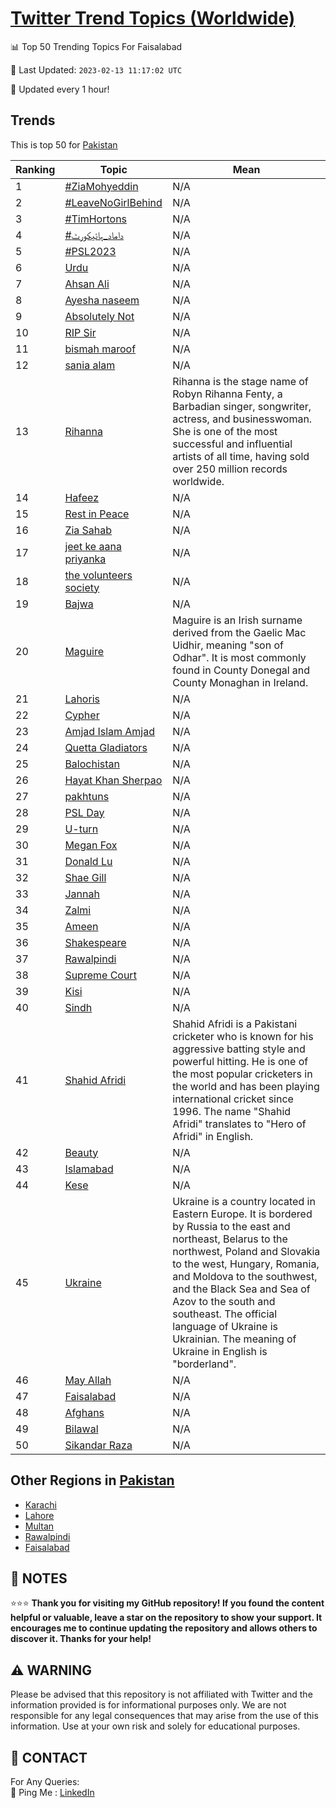 [Twitter Trend Topics (Worldwide)](https://github.com/ErcinDedeoglu/Twitter-Trend-Topics)
==========


📊 Top 50 Trending Topics For Faisalabad

📆 Last Updated: `2023-02-13 11:17:02 UTC`

🔧 Updated every 1 hour!


## Trends

This is top 50 for [Pakistan](</Pakistan>)

| Ranking | Topic | Mean |
| ------- | ------------ | ------------ |
| 1 | [#ZiaMohyeddin](http://twitter.com/search?q=%23ZiaMohyeddin) | N/A |
| 2 | [#LeaveNoGirlBehind](http://twitter.com/search?q=%23LeaveNoGirlBehind) | N/A |
| 3 | [#TimHortons](http://twitter.com/search?q=%23TimHortons) | N/A |
| 4 | [#داماد_ہائیکورٹ](http://twitter.com/search?q=%23%d8%af%d8%a7%d9%85%d8%a7%d8%af_%db%81%d8%a7%d8%a6%db%8c%da%a9%d9%88%d8%b1%d9%b9) | N/A |
| 5 | [#PSL2023](http://twitter.com/search?q=%23PSL2023) | N/A |
| 6 | [Urdu](http://twitter.com/search?q=Urdu) | N/A |
| 7 | [Ahsan Ali](http://twitter.com/search?q=Ahsan+Ali) | N/A |
| 8 | [Ayesha naseem](http://twitter.com/search?q=Ayesha+naseem) | N/A |
| 9 | [Absolutely Not](http://twitter.com/search?q=Absolutely+Not) | N/A |
| 10 | [RIP Sir](http://twitter.com/search?q=RIP+Sir) | N/A |
| 11 | [bismah maroof](http://twitter.com/search?q=bismah+maroof) | N/A |
| 12 | [sania alam](http://twitter.com/search?q=sania+alam) | N/A |
| 13 | [Rihanna](http://twitter.com/search?q=Rihanna) | Rihanna is the stage name of Robyn Rihanna Fenty, a Barbadian singer, songwriter, actress, and businesswoman. She is one of the most successful and influential artists of all time, having sold over 250 million records worldwide. |
| 14 | [Hafeez](http://twitter.com/search?q=Hafeez) | N/A |
| 15 | [Rest in Peace](http://twitter.com/search?q=Rest+in+Peace) | N/A |
| 16 | [Zia Sahab](http://twitter.com/search?q=Zia+Sahab) | N/A |
| 17 | [jeet ke aana priyanka](http://twitter.com/search?q=jeet+ke+aana+priyanka) | N/A |
| 18 | [the volunteers society](http://twitter.com/search?q=the+volunteers+society) | N/A |
| 19 | [Bajwa](http://twitter.com/search?q=Bajwa) | N/A |
| 20 | [Maguire](http://twitter.com/search?q=Maguire) | Maguire is an Irish surname derived from the Gaelic Mac Uidhir, meaning "son of Odhar". It is most commonly found in County Donegal and County Monaghan in Ireland. |
| 21 | [Lahoris](http://twitter.com/search?q=Lahoris) | N/A |
| 22 | [Cypher](http://twitter.com/search?q=Cypher) | N/A |
| 23 | [Amjad Islam Amjad](http://twitter.com/search?q=Amjad+Islam+Amjad) | N/A |
| 24 | [Quetta Gladiators](http://twitter.com/search?q=Quetta+Gladiators) | N/A |
| 25 | [Balochistan](http://twitter.com/search?q=Balochistan) | N/A |
| 26 | [Hayat Khan Sherpao](http://twitter.com/search?q=Hayat+Khan+Sherpao) | N/A |
| 27 | [pakhtuns](http://twitter.com/search?q=pakhtuns) | N/A |
| 28 | [PSL Day](http://twitter.com/search?q=PSL+Day) | N/A |
| 29 | [U-turn](http://twitter.com/search?q=U-turn) | N/A |
| 30 | [Megan Fox](http://twitter.com/search?q=Megan+Fox) | N/A |
| 31 | [Donald Lu](http://twitter.com/search?q=Donald+Lu) | N/A |
| 32 | [Shae Gill](http://twitter.com/search?q=Shae+Gill) | N/A |
| 33 | [Jannah](http://twitter.com/search?q=Jannah) | N/A |
| 34 | [Zalmi](http://twitter.com/search?q=Zalmi) | N/A |
| 35 | [Ameen](http://twitter.com/search?q=Ameen) | N/A |
| 36 | [Shakespeare](http://twitter.com/search?q=Shakespeare) | N/A |
| 37 | [Rawalpindi](http://twitter.com/search?q=Rawalpindi) | N/A |
| 38 | [Supreme Court](http://twitter.com/search?q=Supreme+Court) | N/A |
| 39 | [Kisi](http://twitter.com/search?q=Kisi) | N/A |
| 40 | [Sindh](http://twitter.com/search?q=Sindh) | N/A |
| 41 | [Shahid Afridi](http://twitter.com/search?q=Shahid+Afridi) | Shahid Afridi is a Pakistani cricketer who is known for his aggressive batting style and powerful hitting. He is one of the most popular cricketers in the world and has been playing international cricket since 1996. The name "Shahid Afridi" translates to "Hero of Afridi" in English. |
| 42 | [Beauty](http://twitter.com/search?q=Beauty) | N/A |
| 43 | [Islamabad](http://twitter.com/search?q=Islamabad) | N/A |
| 44 | [Kese](http://twitter.com/search?q=Kese) | N/A |
| 45 | [Ukraine](http://twitter.com/search?q=Ukraine) | Ukraine is a country located in Eastern Europe. It is bordered by Russia to the east and northeast, Belarus to the northwest, Poland and Slovakia to the west, Hungary, Romania, and Moldova to the southwest, and the Black Sea and Sea of Azov to the south and southeast. The official language of Ukraine is Ukrainian. The meaning of Ukraine in English is "borderland". |
| 46 | [May Allah](http://twitter.com/search?q=May+Allah) | N/A |
| 47 | [Faisalabad](http://twitter.com/search?q=Faisalabad) | N/A |
| 48 | [Afghans](http://twitter.com/search?q=Afghans) | N/A |
| 49 | [Bilawal](http://twitter.com/search?q=Bilawal) | N/A |
| 50 | [Sikandar Raza](http://twitter.com/search?q=Sikandar+Raza) | N/A |



## Other Regions in [Pakistan](</Pakistan>)

* [Karachi](</Pakistan/Karachi.md>)
* [Lahore](</Pakistan/Lahore.md>)
* [Multan](</Pakistan/Multan.md>)
* [Rawalpindi](</Pakistan/Rawalpindi.md>)
* [Faisalabad](</Pakistan/Faisalabad.md>)



## 📝 NOTES

⭐⭐⭐ **Thank you for visiting my GitHub repository! If you found the content helpful or valuable, leave a star on the repository to show your support. It encourages me to continue updating the repository and allows others to discover it. Thanks for your help!**


## ⚠️ WARNING

Please be advised that this repository is not affiliated with Twitter and the information provided is for informational purposes only. We are not responsible for any legal consequences that may arise from the use of this information. Use at your own risk and solely for educational purposes.


## 📨 CONTACT

 For Any Queries:  
            🏓 Ping Me : [LinkedIn](https://www.linkedin.com/in/ercindedeoglu/)

